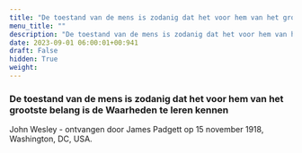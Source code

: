 ```yaml
---
title: "De toestand van de mens is zodanig dat het voor hem van het grootste belang is de Waarheden te leren kennen"
menu_title: ""
description: "De toestand van de mens is zodanig dat het voor hem van het grootste belang is de Waarheden te leren kennen"
date: 2023-09-01 06:00:01+00:941
draft: False
hidden: True
weight:
---
```

### De toestand van de mens is zodanig dat het voor hem van het grootste belang is de Waarheden te leren kennen

John Wesley - ontvangen door James Padgett op 15 november 1918, Washington, DC, USA.

